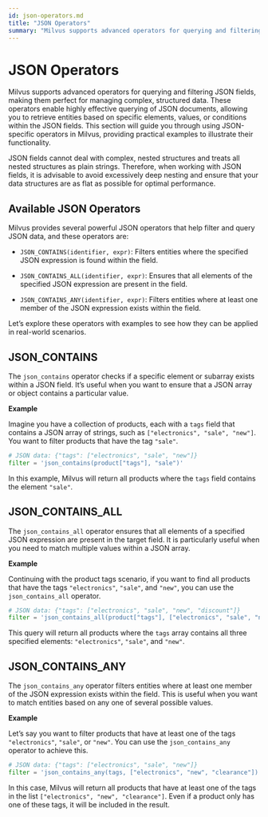 ```yaml
---
id: json-operators.md
title: "JSON Operators"
summary: "Milvus supports advanced operators for querying and filtering JSON fields, making them perfect for managing complex, structured data. These operators enable highly effective querying of JSON documents, allowing you to retrieve entities based on specific elements, values, or conditions within the JSON fields. This section will guide you through using JSON-specific operators in Milvus, providing practical examples to illustrate their functionality."
---
```


# JSON Operators

Milvus supports advanced operators for querying and filtering JSON fields, making them perfect for managing complex, structured data. These operators enable highly effective querying of JSON documents, allowing you to retrieve entities based on specific elements, values, or conditions within the JSON fields. This section will guide you through using JSON-specific operators in Milvus, providing practical examples to illustrate their functionality.

<div class="alert note">

JSON fields cannot deal with complex, nested structures and treats all nested structures as plain strings. Therefore, when working with JSON fields, it is advisable to avoid excessively deep nesting and ensure that your data structures are as flat as possible for optimal performance.

</div>

## Available JSON Operators

Milvus provides several powerful JSON operators that help filter and query JSON data, and these operators are:

- `JSON_CONTAINS(identifier, expr)`: Filters entities where the specified JSON expression is found within the field.

- `JSON_CONTAINS_ALL(identifier, expr)`: Ensures that all elements of the specified JSON expression are present in the field.

- `JSON_CONTAINS_ANY(identifier, expr)`: Filters entities where at least one member of the JSON expression exists within the field.

Let’s explore these operators with examples to see how they can be applied in real-world scenarios.

## JSON_CONTAINS

The `json_contains` operator checks if a specific element or subarray exists within a JSON field. It’s useful when you want to ensure that a JSON array or object contains a particular value.

**Example**

Imagine you have a collection of products, each with a `tags` field that contains a JSON array of strings, such as `["electronics", "sale", "new"]`. You want to filter products that have the tag `"sale"`.

```python
# JSON data: {"tags": ["electronics", "sale", "new"]}
filter = 'json_contains(product["tags"], "sale")'
```

In this example, Milvus will return all products where the `tags` field contains the element `"sale"`.

## JSON_CONTAINS_ALL

The `json_contains_all` operator ensures that all elements of a specified JSON expression are present in the target field. It is particularly useful when you need to match multiple values within a JSON array.

**Example**

Continuing with the product tags scenario, if you want to find all products that have the tags `"electronics"`, `"sale"`, and `"new"`, you can use the `json_contains_all` operator.

```python
# JSON data: {"tags": ["electronics", "sale", "new", "discount"]}
filter = 'json_contains_all(product["tags"], ["electronics", "sale", "new"])'
```

This query will return all products where the `tags` array contains all three specified elements: `"electronics"`, `"sale"`, and `"new"`.

## JSON_CONTAINS_ANY

The `json_contains_any` operator filters entities where at least one member of the JSON expression exists within the field. This is useful when you want to match entities based on any one of several possible values.

**Example**

Let’s say you want to filter products that have at least one of the tags `"electronics"`, `"sale"`, or `"new"`. You can use the `json_contains_any` operator to achieve this.

```python
# JSON data: {"tags": ["electronics", "sale", "new"]}
filter = 'json_contains_any(tags, ["electronics", "new", "clearance"])'
```

In this case, Milvus will return all products that have at least one of the tags in the list `["electronics", "new", "clearance"]`. Even if a product only has one of these tags, it will be included in the result.